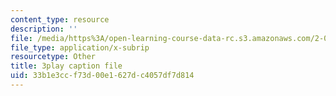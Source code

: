```yaml
---
content_type: resource
description: ''
file: /media/https%3A/open-learning-course-data-rc.s3.amazonaws.com/2-003sc-engineering-dynamics-fall-2011/33b1e3ccf73d00e1627dc4057df7d814_wzEqF_UQkks.srt
file_type: application/x-subrip
resourcetype: Other
title: 3play caption file
uid: 33b1e3cc-f73d-00e1-627d-c4057df7d814
---
```

